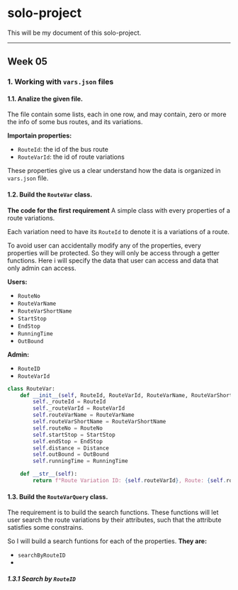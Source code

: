 # solo-project

This will be my document of this solo-project.

---
## Week 05
### 1. Working with `vars.json` files

#### 1.1. Analize the given file.

The file contain some lists, each in one row, and may contain, zero or more the info of some bus routes, and its variations.

**Importain properties:**
- `RouteId`: the id of the bus route
- `RouteVarId`: the id of route variations

These properties give us a clear understand how the data is organized in `vars.json` file.

#### 1.2. Build the `RouteVar` class.
**The code for the first requirement**
A simple class with every properties of a route variations.

Each variation need to have its `RouteId` to denote it is a variations of a route.

To avoid user can accidentally modify any of the properties, every properties will be protected. So they will only be access through a getter functions.
Here i will specify the data that user can access and data that only admin can access.
<!-- To avoid user -->
**Users:**
- `RouteNo`
- `RouteVarName`
- `RouteVarShortName`
- `StartStop`
- `EndStop`
- `RunningTime`
- `OutBound`

**Admin:**
- `RouteID`
- `RouteVarId`

```python
class RouteVar:
	def __init__(self, RouteId, RouteVarId, RouteVarName, RouteVarShortName, RouteNo, StartStop, EndStop, Distance, OutBound, RunningTime):
		self._routeId = RouteId
		self._routeVarId = RouteVarId
		self.routeVarName = RouteVarName
		self.routeVarShortName = RouteVarShortName
		self.routeNo = RouteNo
		self.startStop = StartStop
		self.endStop = EndStop
		self.distance = Distance
		self.outBound = OutBound
		self.runningTime = RunningTime

	def __str__(self):
		return f"Route Variation ID: {self.routeVarId}, Route: {self.routeNo}, Start Stop: {self.startStop}, End Stop: {self.endStop}, Distance: {self.distance}, Outbound: {self.outbound}, Running Time: {self.runningTime}"

```

#### 1.3. Build the `RouteVarQuery` class.

The requirement is to build the search functions. These functions will let user search the route variations by their attributes, such that the attribute satisfies some constrains.

So I will build a search funtions for each of the properties.
**They are:**
- `searchByRouteID`
-
##### 1.3.1 Search by `RouteID`